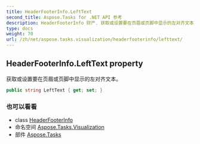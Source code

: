 ```yaml
---
title: HeaderFooterInfo.LeftText
second_title: Aspose.Tasks for .NET API 参考
description: HeaderFooterInfo 财产. 获取或设置要在页眉或页脚中显示的左对齐文本
type: docs
weight: 70
url: /zh/net/aspose.tasks.visualization/headerfooterinfo/lefttext/
---
```

## HeaderFooterInfo.LeftText property

获取或设置要在页眉或页脚中显示的左对齐文本。

```csharp
public string LeftText { get; set; }
```

### 也可以看看

* class [HeaderFooterInfo](../)
* 命名空间 [Aspose.Tasks.Visualization](../../headerfooterinfo/)
* 部件 [Aspose.Tasks](../../../)


